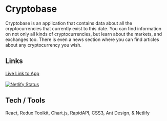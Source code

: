 # Cryptobase
Cryptobase is an application that contains data about all the cryptocurrencies that currently exist to this date. You can find information on not only all kinds of cryptocurrencies, but learn about the markets, and exchanges too. There is even a news section where you can find articles about any cryptocurrency you wish.

## Links

[Live Link to App](https://thecryptobase.netlify.app/) <br />  
[![Netlify Status](https://api.netlify.com/api/v1/badges/52b48555-0efd-431c-a571-67378bb7f32f/deploy-status)](https://app.netlify.com/sites/thecryptobase/deploys)

## Tech / Tools
React, Redux Toolkit, Chart.js, RapidAPI, CSS3, Ant Design, & Netlify

